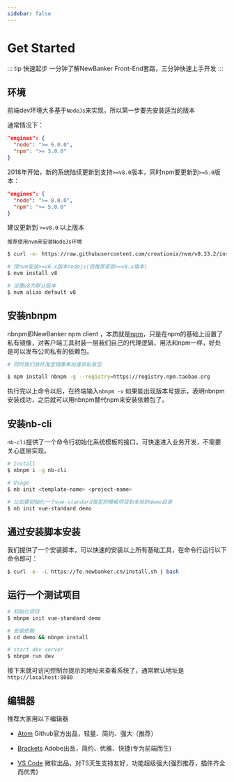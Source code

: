 ```yaml
---
sidebar: false
---
```


# Get Started

::: tip 快速起步
一分钟了解NewBanker Front-End套路，三分钟快速上手开发
:::


## 环境

前端dev环境大多基于`NodeJs`来实现，所以第一步要先安装适当的版本

通常情况下：
```json
"engines": {
  "node": ">= 6.0.0",
  "npm": ">= 3.0.0"
}
```

2018年开始，新的系统陆续更新到支持`>=v8.0`版本，同时npm要更新到`>=5.0`版本：
```json
"engines": {
  "node": ">= 8.0.0",
  "npm": ">= 5.0.0"
}
```

建议更新到 `>=v8.0` 以上版本

`推荐使用nvm来安装NodeJs环境`

```bash
$ curl -o- https://raw.githubusercontent.com/creationix/nvm/v0.33.2/install.sh | bash

# 用nvm安装>=v6.x版本nodejs(但推荐安装>=v8.x版本)
$ nvm install v8

# 设置v8为默认版本
$ nvm alias default v8
```


## 安装nbnpm

nbnpm即NewBanker npm client ，本质就是[npm](https://www.npmjs.com/)，只是在npm的基础上设置了私有镜像，对客户端工具封装一层我们自己的代理逻辑，用法和npm一样，好处是可以发布公司私有的依赖包。

```bash
# 同时我们依托淘宝镜像来加速非私有包

$ npm install nbnpm -g --registry=https://registry.npm.taobao.org
```

执行完以上命令以后，在终端输入`nbnpm -v` 如果能出现版本号提示，表明nbnpm安装成功，之后就可以用nbnpm替代npm来安装依赖包了。


## 安装nb-cli

`nb-cli`提供了一个命令行初始化系统模板的接口，可快速进入业务开发，不需要关心底层实现。

```bash
# Install
$ nbnpm i -g nb-cli

# Usage
$ nb init <template-name> <project-name>

# 比如要初始化一个vue-standard类型的模板项目到本地的demo目录
$ nb init vue-standard demo
```


## 通过安装脚本安装

我们提供了一个安装脚本，可以快速的安装以上所有基础工具，在命令行运行以下命令即可：

```bash
$ curl -o- -L https://fe.newbanker.cn/install.sh | bash
```


## 运行一个测试项目

```bash
# 初始化项目
$ nbnpm init vue-standard demo

# 安装依赖
$ cd demo && nbnpm install

# start dev server
$ nbnpm run dev
```

接下来就可访问控制台提示的地址来查看系统了，通常默认地址是 `http://localhost:8080`


## 编辑器

推荐大家用以下编辑器

* [Atom](https://atom.io/) Github官方出品，轻量、简约、强大（推荐）

* [Brackets](http://brackets.io/) Adobe出品，简约、优雅、快捷(专为前端而生)

* [VS Code](https://code.visualstudio.com/) 微软出品，对TS天生支持友好，功能超级强大(强烈推荐，插件齐全而优秀)
